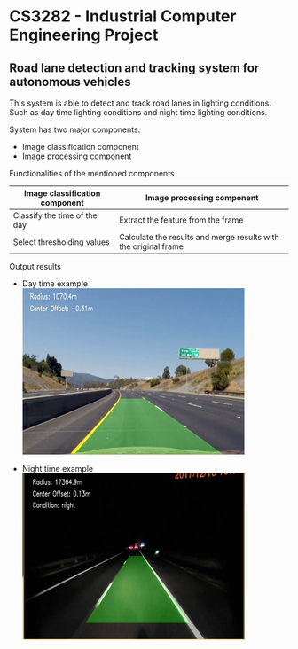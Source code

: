 # CS3282 - Industrial Computer Engineering Project

## Road lane detection and tracking system for autonomous vehicles

This system is able to detect and track road lanes in lighting conditions. Such as day time lighting conditions and night time lighting conditions.

System has two major components.

* Image classification component
* Image processing component

Functionalities of the mentioned components

Image classification component | Image processing component
------------------------------ | --------------------------
Classify the time of the day   | Extract the feature from the frame
Select thresholding values     | Calculate the results and merge results with the original frame

Output results

* Day time example
<img src="https://github.com/SahanWickramage/semester_five_ice_project/blob/master/output_images/day.jpg" width="400" height="300"></img>

* Night time example
<img src="https://github.com/SahanWickramage/semester_five_ice_project/blob/master/output_images/night.jpg" width="400" height="300"></img>

